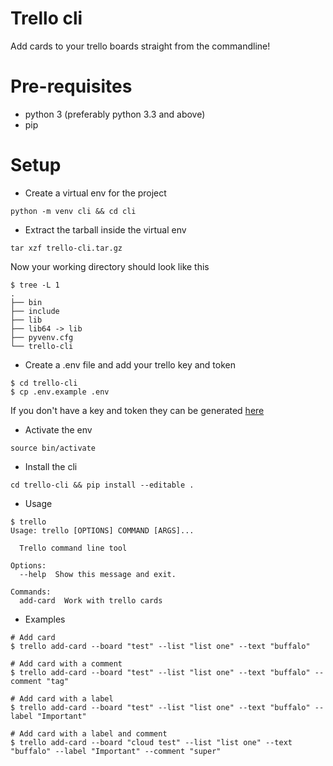 # Trello cli
Add cards to your trello boards straight from the commandline!

# Pre-requisites
* python 3 (preferably python 3.3 and above)
* pip

# Setup
* Create a virtual env for the project
```
python -m venv cli && cd cli
```

* Extract the tarball inside the virtual env
```
tar xzf trello-cli.tar.gz
```

Now your working directory should look like this
```
$ tree -L 1
.
├── bin
├── include
├── lib
├── lib64 -> lib
├── pyvenv.cfg
└── trello-cli
```
* Create a .env file and add your trello key and token
```
$ cd trello-cli
$ cp .env.example .env
```
If you don't have a key and token they can be generated [here](https://trello.com/app-key)

* Activate the env
```
source bin/activate
```

* Install the cli
```
cd trello-cli && pip install --editable .
```

* Usage
```
$ trello
Usage: trello [OPTIONS] COMMAND [ARGS]...

  Trello command line tool

Options:
  --help  Show this message and exit.

Commands:
  add-card  Work with trello cards
```

* Examples
```
# Add card
$ trello add-card --board "test" --list "list one" --text "buffalo"

# Add card with a comment
$ trello add-card --board "test" --list "list one" --text "buffalo" --comment "tag"

# Add card with a label
$ trello add-card --board "test" --list "list one" --text "buffalo" --label "Important"

# Add card with a label and comment
$ trello add-card --board "cloud test" --list "list one" --text "buffalo" --label "Important" --comment "super"
```